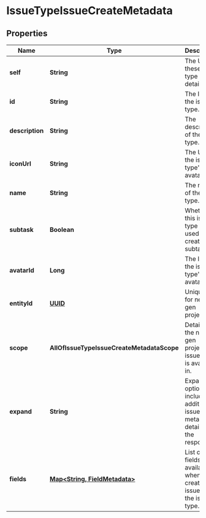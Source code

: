 # IssueTypeIssueCreateMetadata

## Properties
Name | Type | Description | Notes
------------ | ------------- | ------------- | -------------
**self** | **String** | The URL of these issue type details. |  [optional]
**id** | **String** | The ID of the issue type. |  [optional]
**description** | **String** | The description of the issue type. |  [optional]
**iconUrl** | **String** | The URL of the issue type&#x27;s avatar. |  [optional]
**name** | **String** | The name of the issue type. |  [optional]
**subtask** | **Boolean** | Whether this issue type is used to create subtasks. |  [optional]
**avatarId** | **Long** | The ID of the issue type&#x27;s avatar. |  [optional]
**entityId** | [**UUID**](UUID.md) | Unique ID for next-gen projects. |  [optional]
**scope** | **AllOfIssueTypeIssueCreateMetadataScope** | Details of the next-gen projects the issue type is available in. |  [optional]
**expand** | **String** | Expand options that include additional issue type metadata details in the response. |  [optional]
**fields** | [**Map&lt;String, FieldMetadata&gt;**](FieldMetadata.md) | List of the fields available when creating an issue for the issue type. |  [optional]
